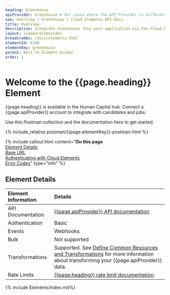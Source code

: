 ```yaml
---
heading: Greenhouse
apiProvider: Greenhouse # For cases where the API Provider is different than the element name. e;g;, ServiceNow vs. ServiceNow Oauth
seo: Overview | Greenhouse | Cloud Elements API Docs
title: Overview
description: Integrate Greenhouse into your application via the Cloud Elements APIs.
layout: sidebarelementdoc
breadcrumbs: /docs/elements.html
elementId: 6148
elementKey: greenhouse
parent: Back to Element Guides
order: 1
---
```


# Welcome to the {{page.heading}} Element

{{page.heading}} is available in the Human Capital hub. Connect a {{page.apiProvider}} account to integrate with candidates and jobs.

Use this Postman collection and the documentation here to get started.

<div>
{% include_relative postman/{{page.elementKey}}-postman.html %}
</div>


{% include callout.html content="<strong>On this page</strong></br><a href=#element-details>Element Details</a></br><a href=#base-url>Base URL</a></br><a href=#authenticating-with-cloud-elements>Authenticating with Cloud Elements</a></br><a href=#error-codes>Error Codes</a>" type="info" %}

## Element Details

| Element Information | Details     |
| :------------- | :------------- |
| API Documentation | [{{page.apiProvider}} API documentation](https://developers.greenhouse.io/harvest.html#introduction) |
| Authentication | Basic  |
| Events | Webhooks |
| Bulk | Not supported |
| Transformations | Supported. See [Define Common Resources and Transformations](/docs/guides/common-resources/index.html) for more information about transforming your {{page.apiProvider}} data.|
| Rate Limits | [{{page.heading}} rate limit documentation](https://developers.greenhouse.io/harvest.html#throttling)|

{% include Elements/index.md%}
